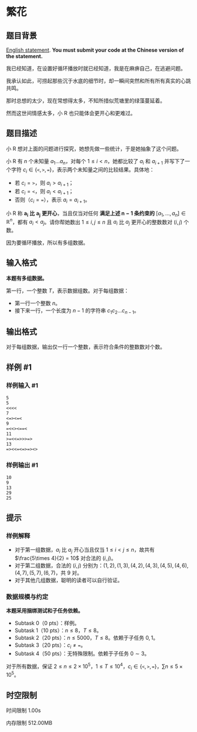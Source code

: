 # 繁花

## 题目背景

[English statement](https://www.luogu.com.cn/problem/U505208). **You must submit your code at the Chinese version of the statement.**

我已经知道，在设置好循环播放时就已经知道，我是在麻痹自己，在逃避问题。

我承认如此，可捞起那些沉于水底的细节时，却一瞬间突然和所有所有真实的心跳共鸣。

那时总想的太少，现在常想得太多，不知所措似荒塘里的绿藻蔓延着。

然而这世间情感太多，小 R 也只能体会更开心和更难过。

## 题目描述

小 R 想对上面的问题进行探究，她想先做一些统计，于是她抽象了这个问题。

小 R 有 $n$ 个未知量 $a_1\dots a_n$，对每个 $1 \leq i < n$，她都比较了 $a_i$ 和 $a_{i+1}$ 并写下了一个字符 $c_i \in \{\texttt <, \texttt >, \texttt =\}$，表示两个未知量之间的比较结果。具体地：

- 若 $c_i = \texttt >$，则 $a_i > a_{i+1}$；
- 若 $c_i = \texttt <$，则 $a_i < a_{i+1}$；
- 否则（$c_i = \texttt =$），表示 $a_i = a_{i+1}$。

小 R 称 $\bm{a_i}$ **比** $\bm{a_j}$ **更开心**，当且仅当对任何 **满足上述 $\bm{n - 1}$ 条约束的** $[a_1, \dots, a_n] \in \mathbb R^n$，都有 $a_i < a_j$。请你帮她数出 $1 \leq i, j \leq n$ 且 $a_i$ 比 $a_j$ 更开心的整数数对 $(i, j)$ 个数。

因为要循环播放，所以有多组数据。

## 输入格式

**本题有多组数据。**

第一行，一个整数 $T$，表示数据组数。对于每组数据：

- 第一行一个整数 $n$。
- 接下来一行，一个长度为 $n - 1$ 的字符串 $c_1c_2\dots c_{n-1}$。

## 输出格式

对于每组数据，输出仅一行一个整数，表示符合条件的整数数对个数。

## 样例 #1

### 样例输入 #1

```
5
5
<<<<
7
<=><=<
9
=<<><==<
11
>=<<=>>>=>
13
=><<=<=>=><>
```

### 样例输出 #1

```
10
9
13
29
25
```

## 提示

### 样例解释

- 对于第一组数据，$a_i$ 比 $a_j$ 开心当且仅当 $1 \leq i < j \leq n$，故共有 $\frac{5\times 4}{2} = 10$ 对合法的 $(i, j)$。
- 对于第二组数据，合法的 $(i, j)$ 分别为：$(1, 2), (1, 3), (4, 2), (4, 3), (4, 5), (4, 6), (4, 7), (5, 7), (6, 7)$，共 $9$ 对。
- 对于其他几组数据，聪明的读者可以自行验证。

### 数据规模与约定

**本题采用捆绑测试和子任务依赖。**

- Subtask 0（0 pts）：样例。
- Subtask 1（10 pts）：$n \leq 8$，$T \leq 8$。
- Subtask 2（20 pts）：$n \leq 5000$，$T \leq 8$。依赖于子任务 $0, 1$。
- Subtask 3（20 pts）：$c_i \neq \texttt =$。
- Subtask 4（50 pts）：无特殊限制。依赖于子任务 $0 \sim 3$。

对于所有数据，保证 $2 \leq n \leq 2\times 10^5$，$1 \leq T \leq 10^4$，$c_i \in \{\texttt <, \texttt >, \texttt =\}$，$\sum n \leq 5\times 10^5$。

## 时空限制



时间限制
1.00s

内存限制
512.00MB